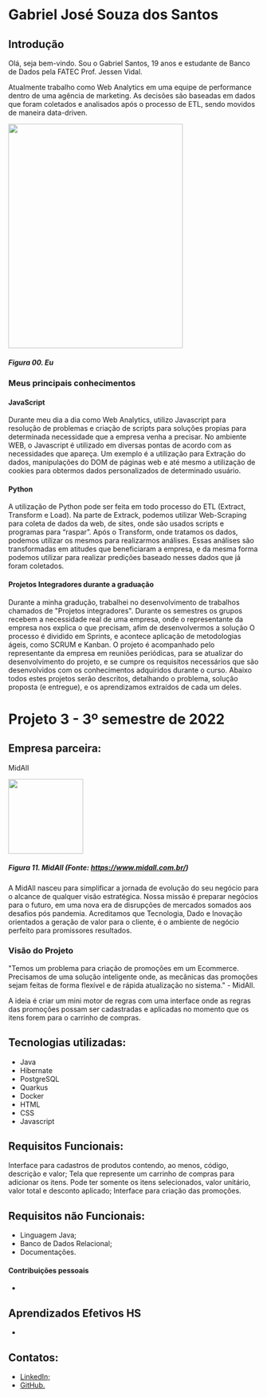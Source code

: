 # Gabriel José Souza dos Santos

## Introdução

Olá, seja bem-vindo. Sou o Gabriel Santos, 19 anos e estudante de Banco de Dados pela FATEC Prof. Jessen Vidal. 

Atualmente trabalho como Web Analytics em uma equipe de performance dentro de uma agência de marketing. As decisões são baseadas em dados que foram coletados e analisados após o processo de ETL, sendo movidos de maneira data-driven.<br/>

<img src="https://user-images.githubusercontent.com/48994698/190278536-70fb9cac-daac-4ac2-ae46-cbdba49da90b.jpg" height="450" width="350"/>


##### *Figura 00. Eu*

### Meus principais conhecimentos

#### JavaScript

Durante meu dia a dia como Web Analytics, utilizo Javascript para resolução de problemas e criação de scripts para soluções propias para determinada necessidade que a empresa venha a precisar. No ambiente WEB, o Javascript é utilizado em diversas pontas de acordo com as necessidades que apareça. Um exemplo é a utilização para Extração do dados, manipulações do DOM de páginas web e até mesmo a utilização de cookies para obtermos dados personalizados de determinado usuário.

#### Python

A utilização de Python pode ser feita em todo processo do ETL (Extract, Transform e Load). Na parte de Extrack, podemos utilizar Web-Scraping para coleta de dados da web, de sites, onde são usados scripts e programas para “raspar”. Após o Transform, onde tratamos os dados, podemos utilizar os mesmos para realizarmos análises. Essas análises são transformadas em atitudes que beneficiaram a empresa, e da mesma forma podemos utilizar para realizar predições baseado nesses dados que já foram coletados.

#### Projetos Integradores durante a graduação 
Durante a minha gradução, trabalhei no desenvolvimento de trabalhos chamados de "Projetos integradores". Durante os semestres os grupos recebem a necessidade real de uma empresa, onde o representante da empresa nos explica o que precisam, afim de desenvolvermos a solução
O processo é dividido em Sprints, e acontece aplicação de metodologias ágeis, como SCRUM e Kanban.
O projeto é acompanhado pelo representante da empresa em reuniões periódicas, para se atualizar do desenvolvimento do projeto, e se cumpre os requisitos necessários que são desenvolvidos com os conhecimentos adquiridos durante o curso. Abaixo todos estes projetos serão descritos, detalhando o problema, solução proposta (e entregue), e os aprendizamos extraídos de cada um deles.


# Projeto 3 - 3º semestre de 2022
## Empresa parceira:
MidAll

<img src="https://user-images.githubusercontent.com/80851038/163725778-498ec2e9-e8eb-45cf-a586-848e5bb1dd97.png" height="150"/>

##### *Figura 11. MidAll (Fonte: https://www.midall.com.br/)*

A MidAll nasceu para simplificar a jornada de evolução do seu negócio para o alcance de qualquer visão estratégica. Nossa missão é preparar negócios para o futuro,  em uma nova era de disrupções de mercados somados aos desafios pós pandemia. Acreditamos que Tecnologia, Dado e Inovação orientados a geração de valor para o cliente, é o ambiente de negócio perfeito para promissores resultados.

### Visão do Projeto

"Temos um problema para criação de promoções em um Ecommerce. Precisamos de uma solução inteligente onde, as mecânicas das promoções sejam feitas de forma flexível e de rápida atualização no sistema." - MidAll.

A ideia é criar um mini motor de regras com uma interface onde as regras das promoções possam ser cadastradas e aplicadas no momento que os itens forem para o carrinho de compras.


## Tecnologias utilizadas:
- Java <br/>
- Hibernate <br/>
- PostgreSQL <br/>
- Quarkus <br/>
- Docker <br/>
- HTML <br/>
- CSS <br/>
- Javascript <br/>

## Requisitos Funcionais:
Interface para cadastros de produtos contendo, ao menos, código, descrição e valor;
Tela que represente um carrinho de compras para adicionar os itens. Pode ter somente os itens selecionados, valor unitário, valor total e desconto aplicado;
Interface para criação das promoções.

## Requisitos não Funcionais:
- Linguagem Java;
- Banco de Dados Relacional;
- Documentações.

#### Contribuições pessoais
-

## Aprendizados Efetivos HS
- 

## Contatos:

- [LinkedIn;](https://www.linkedin.com/in/gabriel-santos-87922b170/)
- [GitHub.](https://github.com/gabrieljssantos) 
